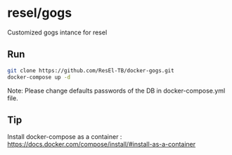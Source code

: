 # resel/gogs
Customized gogs intance for resel

## Run
```bash
git clone https://github.com/ResEl-TB/docker-gogs.git
docker-compose up -d
```

Note: Please change defaults passwords of the DB in docker-compose.yml file.

## Tip
Install docker-compose as a container : https://docs.docker.com/compose/install/#install-as-a-container

